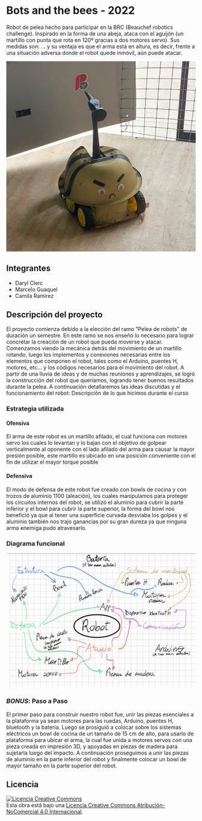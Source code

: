 # Bots and the bees - 2022
Robot de pelea hecho para participar en la BRC (Beauchef robotics challenge). Inspirado en la forma de una abeja, ataca con el aguijón (un martillo con punta que rota en 120º gracias a dos motores servo). Sus medidas son: ... y su ventaja es que el arma está en altura, es decir, frente a una situación adversa donde el robot quede inmóvil, aún puede atacar. 


![Robot Ejemplo](/multimedia/Foto2.jpeg)



## Integrantes
- Daryl Clerc  <Facultad>
- Marcelo Guaquel <Facultad>
- Camila Ramirez  <Facultad>



## Descripción del proyecto
  El proyecto comienza debido a la elección del ramo "Pelea de robots" de duración un semestre. En este ramo se nos enseñó lo necesario para lograr concretar la creación de un robot que pueda moverse y atacar. Comenzamos viendo la mecánica detrás del movimiento de un martillo rotando, luego los implementos y conexiones necesarias entre los elementos que componen el robot, tales como el Arduino, puentes H, motores, etc... y los códigos necesarios para el movimiento del robot. A partir de una lluvia de ideas y de muchas reuniones y aprendizajes, se logró la construcción del robot que queríamos, logrando tener buenos resultados durante la pelea. A continuación detallaremos las ideas discutidas y el funcionamiento del robot:
Descripción de lo que hicimos durante el curso
### Estrategia utilizada
#### Ofensiva
El arma de este robot es un martillo afilado, el cual funciona con motores servo los cuales lo levantan y lo bajan con el objetivo de golpear verticalmente al oponente con el lado afilado del arma para causar la mayor presión posible, este martillo es ubicado en una posición conveniente con el fin de utilizar el mayor torque posible

#### Defensiva
El modo de defensa de este robot fue creado con bowls de  cocina y con trozos de aluminio 1100 (aleación), los cuales manipulamos para proteger los circuitos internos del robot, se utilizó el aluminio para cubrir la parte inferior y el bowl para cubrir la parte superior, la forma del bowl nos benefició ya que al tener una superficie curvada desviaba los golpes y el aluminio también nos trajo ganancias por su gran dureza ya que ninguna arma enemiga pudo atravesarlo.

### Diagrama funcional
![Robot Ejemplo](/multimedia/Foto4.png)


### *BONUS*: Paso a Paso
El primer paso para construir nuestro robot fue, unir las piezas esenciales a la plataforma ya sean motores para las ruedas, Arduino, puentes H, bluetooth y la batería. Luego se prosiguió a colocar sobre los sistemas eléctricos un bowl de cocina de un tamaño de 15 cm de alto, para usarlo de plataforma para ubicar el arma, la cual fue unida a motores servos con una pieza creada en impresión 3D, y apoyadas en piezas de madera para sujetarla luego del impacto. A continuación proseguimos a unir las piezas de aluminio en la parte inferior del robot y finalmente colocar un bowl de mayor tamaño en la parte superior del robot.

## Licencia

<a rel="license" href="http://creativecommons.org/licenses/by-nc/4.0/"><img alt="Licencia Creative Commons" style="border-width:0" src="https://i.creativecommons.org/l/by-nc/4.0/88x31.png" /></a><br />Esta obra está bajo una <a rel="license" href="http://creativecommons.org/licenses/by-nc/4.0/">Licencia Creative Commons Atribución-NoComercial 4.0 Internacional</a>.
